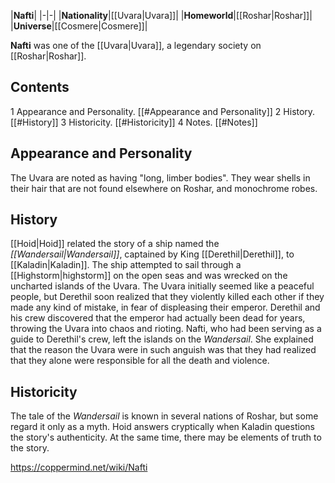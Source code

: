 |**Nafti**|
|-|-|
|**Nationality**|[[Uvara\|Uvara]]|
|**Homeworld**|[[Roshar\|Roshar]]|
|**Universe**|[[Cosmere\|Cosmere]]|

**Nafti** was one of the [[Uvara\|Uvara]], a legendary society on [[Roshar\|Roshar]].

## Contents

1 Appearance and Personality. [[#Appearance and Personality]] 
2 History. [[#History]] 
3 Historicity. [[#Historicity]] 
4 Notes. [[#Notes]] 


## Appearance and Personality
The Uvara are noted as having "long, limber bodies". They wear shells in their hair that are not found elsewhere on Roshar, and monochrome robes.

## History
[[Hoid\|Hoid]] related the story of a ship named the *[[Wandersail\|Wandersail]]*, captained by King [[Derethil\|Derethil]], to [[Kaladin\|Kaladin]]. The ship attempted to sail through a [[Highstorm\|highstorm]] on the open seas and was wrecked on the uncharted islands of the Uvara. The Uvara initially seemed like a peaceful people, but Derethil soon realized that they violently killed each other if they made any kind of mistake, in fear of displeasing their emperor.
Derethil and his crew discovered that the emperor had actually been dead for years, throwing the Uvara into chaos and rioting. Nafti, who had been serving as a guide to Derethil's crew, left the islands on the *Wandersail*. She explained that the reason the Uvara were in such anguish was that they had realized that they alone were responsible for all the death and violence.

## Historicity
The tale of the *Wandersail* is known in several nations of Roshar, but some regard it only as a myth. Hoid answers cryptically when Kaladin questions the story's authenticity. At the same time, there may be elements of truth to the story.



https://coppermind.net/wiki/Nafti